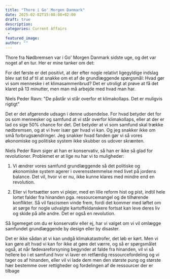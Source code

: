 ```yaml
---
title: "Thore i Go' Morgen Danmark"
date: 2025-02-02T15:08:08+02:00
draft: true
description:
categories: Current Affairs
 -
featured_image:
author: ""
---
```


Thore fra Nødbremsen var i Go' Morgen Danmark sidste uge, og det var noget af en tur. Her er mine tanker om det:

For det første er det positivt, at der efter nogle relativt ligegyldige indslag blev sat tid af til at snakke om et af de grundlæggende spørgsmål: Hvad gør vi som menneske i et klimasammenbrud? Det er utroligt at prøve at få det klaret på 13 minutter, men man må arbejde med hvad man har.

Niels Peder Ravn: "De påstår vi står overfor et klimakollaps. Det er muligvis rigtigt" 

Det er det afgørende udsagn i denne udsendelse. For hvad betyder det for os som mennesker og samfund at vi står overfor klimakollaps, eller at der er lad os sige 50% chance for det. Det betyder at vi som samfund skal trække nødbremsen, og at vi hver især gør hvad vi kan. Og jeg snakker ikke om små forbrugsændringer. Jeg snakker hvad fanden gør vi så vores økonomiske og politiske system ikke skubber os udover skrænten.

Niels Peder Ravn siger at han er konservativ, så han er ikke så glad for revolutioner. Problemet er at lige nu har vi to muligheder: 

1) Vi ændrer vores samfund grundlæggende så det politiske og økonomiske system agerer i overensstemmelse med livet på jordens balance. Det vil, hvor vi er nu, ikke kunne klares med mindre end en revolution.

2) Eller vi fortsætter som vi plejer, med en lille reform hist og pist, indtil hele lortet falder fra hinanden pga. ressourcemangel og de tilhørende konflikter. Så vil fascismen vinde frem, fordi det kommer med løftet om at sørge for nogle udvalgte kartoffeldanskere fortsat kan leve deres liv og skide på alle andre. Det er også en revolution.

Så ligemeget om du er konservativ eller ej, har vi valget om vi vil omlægge samfundet grundlæggende by design eller by disaster.

Det er ikke sådan at vi kan undgå klimakatastrofer, det løb er kørt. Men vi kan gøre alt hvad vi kan for ikke at gøre det værre, og så er spørgsmålet også, at når fødevareforsyning begynder at falde fra hinanden, vil vi så hellere bo i et samfund hvor vi laver en retfærdig ressourcefordeling og vi tager os af hinanden, eller vil vi lade dem men den største pung og største hær bestemme over rettigheder og fordelingen af de ressourcer der er tilbage
